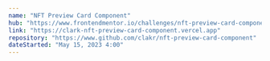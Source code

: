 ```yaml
---
name: "NFT Preview Card Component"
hub: "https://www.frontendmentor.io/challenges/nft-preview-card-component-SbdUL_w0U/hub"
link: "https://clark-nft-preview-card-component.vercel.app"
repository: "https://www.github.com/clakr/nft-preview-card-component"
dateStarted: "May 15, 2023 4:00"
---
```

